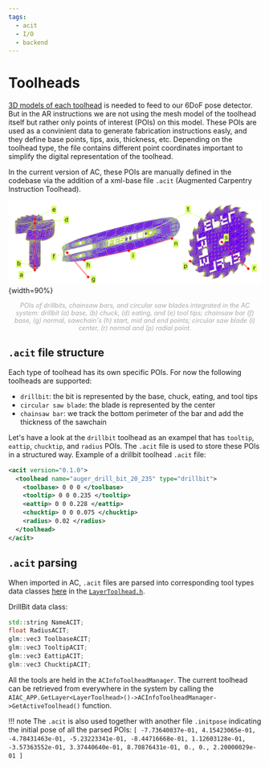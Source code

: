 ```yaml
---
tags:
  - acit
  - I/O
  - backend
---
```


# Toolheads

[3D models of each toolhead](../hardware/woodworking-tools.md#available-toolheads) is needed to feed to our 6DoF pose detector. But in the AR instructions we are not using the mesh model of the toolhead itself but rather only points of interest (POIs) on this model. These POIs are used as a convinient data to generate fabrication instructions easly, and they define base points, tips, axis, thickness, etc. Depending on the toolhead type, the file contains different point coordinates important to simplify the digital representation of the toolhead.

In the current version of AC, these POIs are manually defined in the codebase via the addition of a xml-base file `.acit` (Augmented Carpentry Instruction Toolhead).

![Toolhead POIs ><](../../assets/images/developer_guide/fig_toolhead_digit.png){width=90%}

<div style="text-align: center; color: darkgray; font-size: 0.9em; font-style: italic;">
POIs of drillbits, chainsaw bars, and circular saw blades integrated in the AC system: drillbit (a) base, (b) chuck, (d) eating, and (e) tool tips; chainsaw bar (f) base, (g) normal, sawchain's (h) start, mid and end points; circular saw blade (i) center, (r) normal and (p) radial point.
</div>


## `.acit` file structure

Each type of toolhead has its own specific POIs. For now the following toolheads are supported:

- `drillbit`: the bit is represented by the base, chuck, eating, and tool tips
- `circular saw blade`: the blade is represented by the center 
- `chainsaw bar`: we track the bottom perimeter of the bar and add the thickness of the sawchain

Let's have a look at the `drillbit` toolhead as an exampel that has `tooltip`, `eattip`, `chucktip`, and `radius` POIs. The `.acit` file is used to store these POIs in a structured way.
Example of a drillbit toolhead `.acit` file:
```xml
<acit version="0.1.0">
  <toolhead name="auger_drill_bit_20_235" type="drillbit">
    <toolbase> 0 0 0 </toolbase>
    <tooltip> 0 0 0.235 </tooltip>
    <eattip> 0 0 0.228 </eattip>
    <chucktip> 0 0 0.075 </chucktip>
    <radius> 0.02 </radius>
  </toolhead>
</acit>
```

## `.acit` parsing

When imported in AC, `.acit` files are parsed into corresponding tool types data classes [here](https://github.com/ibois-epfl/augmented-carpentry/blob/main/src/AIAC/ACInfoToolhead.h) in the [`LayerToolhead.h`](../../src/AIAC/LayerToolhead.h). 

DrillBit data class:
```cpp
std::string NameACIT;
float RadiusACIT;
glm::vec3 ToolbaseACIT;
glm::vec3 TooltipACIT;
glm::vec3 EattipACIT;
glm::vec3 ChucktipACIT;
```

All the tools are held in the `ACInfoToolheadManager`. The current toolhead can be retrieved from everywhere in the system by calling the `AIAC_APP.GetLayer<LayerToolhead>()->ACInfoToolheadManager->GetActiveToolhead()` function.

!!! note
    The `.acit` is also used together with another file `.initpose` indicating the initial pose of all the parsed POIs:
    ```
      [ -7.73640037e-01, 4.15423065e-01, -4.78431463e-01, -5.23223341e-01,
          -8.44716668e-01, 1.12603128e-01, -3.57363552e-01, 3.37440640e-01,
          8.70876431e-01, 0., 0., 2.20000029e-01 ]
    ```